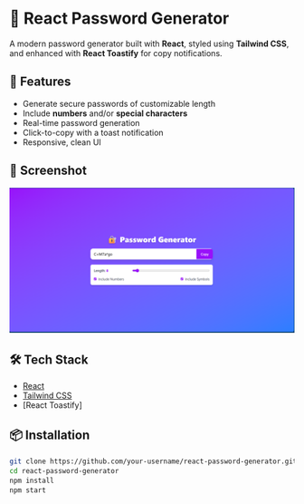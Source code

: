 # 🔐 React Password Generator

A modern password generator built with **React**, styled using **Tailwind CSS**, and enhanced with **React Toastify** for copy notifications.

## 🚀 Features

- Generate secure passwords of customizable length
- Include **numbers** and/or **special characters**
- Real-time password generation
- Click-to-copy with a toast notification
- Responsive, clean UI

## 📸 Screenshot

![Screenshot](./screenshot.png) <!-- Add an image file named screenshot.png in the root if you want this -->

## 🛠️ Tech Stack

- [React](https://reactjs.org/)
- [Tailwind CSS](https://tailwindcss.com/)
- [React Toastify]

## 📦 Installation

```bash
git clone https://github.com/your-username/react-password-generator.git
cd react-password-generator
npm install
npm start


